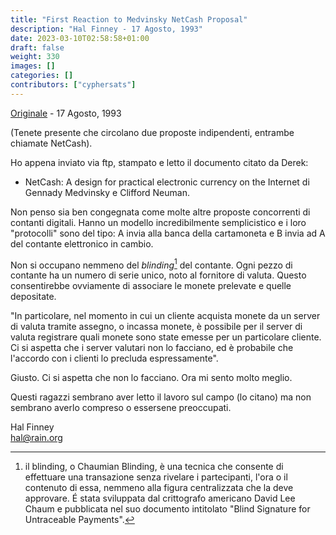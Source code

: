 ```yaml
---
title: "First Reaction to Medvinsky NetCash Proposal"
description: "Hal Finney - 17 Agosto, 1993"
date: 2023-03-10T02:58:58+01:00
draft: false
weight: 330
images: []
categories: []
contributors: ["cyphersats"]
---
```


[Originale](https://web.archive.org/web/20041031081829/http://www.finney.org/~hal/netcash_crit.html) - 17 Agosto, 1993

(Tenete presente che circolano due proposte indipendenti, entrambe chiamate NetCash).

Ho appena inviato via ftp, stampato e letto il documento citato da Derek:

-	NetCash: A design for practical electronic currency on the Internet di Gennady Medvinsky e Clifford Neuman. 

Non penso sia ben congegnata come molte altre proposte concorrenti di contanti digitali. Hanno un modello incredibilmente semplicistico e i loro "protocolli" sono del tipo: A invia alla banca della cartamoneta e B invia ad A del contante elettronico in cambio.

Non si occupano nemmeno del _blinding_[^1] del contante. Ogni pezzo di contante ha un numero di serie unico, noto al fornitore di valuta. Questo consentirebbe ovviamente di associare le monete prelevate e quelle depositate.

"In particolare, nel momento in cui un cliente acquista monete da un server di valuta tramite assegno, o incassa monete, è possibile per il server di valuta registrare quali monete sono state emesse per un particolare cliente. Ci si aspetta che i server valutari non lo facciano, ed è probabile che l'accordo con i clienti lo precluda espressamente".

Giusto. Ci si aspetta che non lo facciano. Ora mi sento molto meglio.

Questi ragazzi sembrano aver letto il lavoro sul campo (lo citano) ma non sembrano averlo compreso o essersene preoccupati.

Hal Finney<br>
hal@rain.org

[^1]: il blinding, o Chaumian Blinding, è una tecnica che consente di effettuare una transazione senza rivelare i partecipanti, l'ora o il contenuto di essa, nemmeno alla figura centralizzata che la deve approvare. É stata sviluppata dal crittografo americano David Lee Chaum e pubblicata nel suo documento intitolato "Blind Signature for Untraceable Payments".
